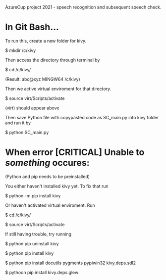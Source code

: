 AzureCup project 2021 - speech recognition and subsequent speech check. 

# In Git Bash...
To run this, create a new folder for kivy.

  $ mkdir /c/kivy

Then access the directory through terminal by

  $ cd /c/kivy/

(Result: abc@xyz MINGW64 /c/kivy)

Then we active virtual enviroment for that directory.

  $ source virt/Scripts/activate

(virt) should appear above

Then save Python file with copypasted code as SC_main.py into kivy folder and run it by

  $ python SC_main.py
  

# When error [CRITICAL] Unable to *something* occures:
(Python and pip needs to be preinstalled)

You either haven't installed kivy yet. To fix that run 

  $ python -m pip install kivy

Or haven't activated virtual enviroment. Run

  $ cd /c/kivy/

  $ source virt/Scripts/activate


If still having trouble, try running 

  $ python pip uninstall kivy

  $ python pip install kivy

  $ python pip install docutils pygments pypiwin32 kivy.deps.sdl2

  $ pythoon pip install kivy.deps.glew




